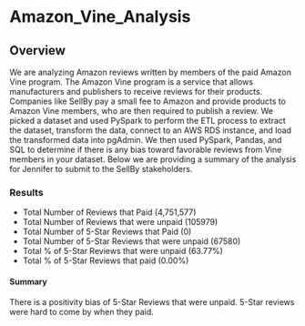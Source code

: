 # Amazon_Vine_Analysis

## Overview
We are analyzing Amazon reviews written by members of the paid Amazon Vine program. The Amazon Vine program is a service that allows manufacturers and publishers to receive reviews for their products. Companies like SellBy pay a small fee to Amazon and provide products to Amazon Vine members, who are then required to publish a review. We picked a dataset and used PySpark to perform the ETL process to extract the dataset, transform the data, connect to an AWS RDS instance, and load the transformed data into pgAdmin. We then used PySpark, Pandas, and SQL to determine if there is any bias toward favorable reviews from Vine members in your dataset.  Below we are providing a summary of the analysis for Jennifer to submit to the SellBy stakeholders.

### Results
-   Total Number of Reviews that Paid (4,751,577)
-   Total Number of Reviews that were unpaid (105979)
-   Total Number of 5-Star Reviews that Paid (0)
-   Total Number of 5-Star Reviews that were unpaid (67580)
-   Total % of 5-Star Reviews that were unpaid (63.77%)
-   Total % of 5-Star Reviews that paid (0.00%)
#### Summary
There is a positivity bias of 5-Star Reviews that were unpaid. 5-Star reviews were hard to come by when they paid.